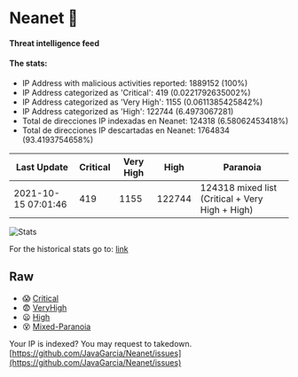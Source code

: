 # Neanet :hocho:
#### Threat intelligence feed
#### The stats:

- IP Address with malicious activities reported: 1889152 (100%)
- IP Address categorized as 'Critical':  419 (0.0221792635002%)
- IP Address categorized as 'Very High':  1155 (0.0611385425842%)
- IP Address categorized as 'High':  122744 (6.4973067281)
- Total de direcciones IP indexadas en Neanet:  124318 (6.58062453418%)
- Total de direcciones IP descartadas en Neanet:  1764834 (93.4193754658%)

| Last Update | Critical | Very High | High | Paranoia |
| --- | --- | --- | --- | --- |
| 2021-10-15 07:01:46 | 419 | 1155 | 122744 | 124318 mixed list (Critical + Very High + High)|

![Stats](https://docs.google.com/spreadsheets/d/e/2PACX-1vSnaNMIXVabIpDJjufMlzH7poXnshF3mgd8Is1g9ytUEzVsP5my4Trn8f-xkoLLQ38xpL3HtmUexLo6/pubchart?oid=501124687&format=image)

For the historical stats go to: [link](/stats.csv)
## Raw
- :scream: [Critical](https://raw.githubusercontent.com/JavaGarcia/Neanet/master/blacklists/neanet_critical.txt)
- :fearful: [VeryHigh](https://raw.githubusercontent.com/JavaGarcia/Neanet/master/blacklists/neanet_veryHigh.txtt)
- :frowning: [High](https://raw.githubusercontent.com/JavaGarcia/Neanet/master/blacklists/neanet_high.txt)
- :dizzy_face: [Mixed-Paranoia](https://raw.githubusercontent.com/JavaGarcia/Neanet/master/blacklists/neanet_all.txt)


Your IP is indexed? You may request to takedown. [https://github.com/JavaGarcia/Neanet/issues](https://github.com/JavaGarcia/Neanet/issues)






























































































































































































































































































































































































































































































































































































































































































































































































































































































































































































































































































































































































































































































































































































































































































































































































































































































































































































































































































































































































































































































































































































































































































































































































































































































































































































































































































































































































































































































































































































































































































































































































































































































































































































































































































































































































































































































































































































































































































































































































































































































































































































































































































































































































































































































































































































































































































































































































































































































































































































































































































































































































































































































































































































































































































































































































































































































































































































































































































































































































































































































































































































































































































































































































































































































































































































































































































































































































































































































































































































































































































































































































































































































































































































































































































































































































































































































































































































































































































































































































































































































































































































































































































































































































































































































































































































































































































































































































































































































































































































































































































































































































































































































































































































































































































































































































































































































